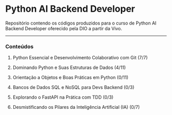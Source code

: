 # Python AI Backend Developer

Repositório contendo os códigos produzidos para o curso de Python AI Backend Developer oferecido pela DIO a partir da Vivo.

---
### Conteúdos

1. Python Essencial e Desenvolvimento Colaborativo com Git (7/7)

2. Dominando Python e Suas Estruturas de Dados (4/11)

3. Orientação a Objetos e Boas Práticas em Python (0/11)

4. Bancos de Dados SQL e NoSQL para Devs Backend (0/3)

5. Explorando o FastAPI na Prática com TDD (0/3)

6. Desmistificando os Pilares da Inteligência Artificial (IA) (0/7)